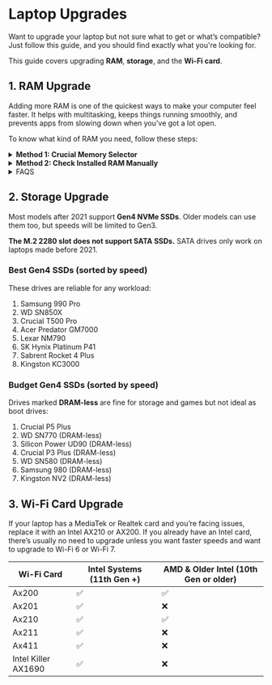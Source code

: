# Laptop Upgrades

Want to upgrade your laptop but not sure what to get or what’s compatible? Just follow this guide, and you should find exactly what you're looking for.

This guide covers upgrading **RAM**, **storage**, and the **Wi-Fi card**.

## 1. RAM Upgrade

Adding more RAM is one of the quickest ways to make your computer feel faster. It helps with multitasking, keeps things running smoothly, and prevents apps from slowing down when you’ve got a lot open.

To know what kind of RAM you need, follow these steps:

<details>

<summary><strong>Method 1: Crucial Memory Selector</strong></summary>

Go to [Crucial’s Upgrade Tool](https://www.crucial.com/upgrades), enter your system details, and it will recommend compatible RAM. It also lists the maximum supported memory for your system. Systems with soldered RAM won’t show ram upgrade recommendations since the memory can’t be replaced normally.

{% hint style="warning" %}
**Make sure the listed details match your system specs, or you might end up with the wrong generation of memory.**
{% endhint %}

</details>

<details>

<summary><strong>Method 2: Check Installed RAM Manually</strong></summary>

Open **Task Manager** → **Performance Tab** → **Memory**. Below the memory graph, you’ll see something like: `Speed: XXXX MT/s`. (In this guide, MT/s and MHz are used interchangeably.)

Compare the speed with the table below:

| Speed    | Generation | Supported RAM      |
| -------- | ---------- | ------------------ |
| 3200MT/s | DDR4       | DDR4 3200MHz CL22  |
| 4800MT/s | DDR5       | DDR5-4800 MHz CL40 |
| 5200MT/s | DDR5       | DDR5 5600MHz CL46  |
| 5600MT/s | DDR5       | DDR5-5600MHz CL46  |

</details>

<details>

<summary>FAQS</summary>

**1. Do I need the exact same RAM stick if I already have one installed?**

➜ No. As long as the **CL** and **frequency** match, you can mix brands.

**2. The RAM installed is 5600 MHz, but it’s running at 4800 MHz?**

➜Either you have mismatched RAM sticks, or your CPU doesn’t support the higher speed.

**3. What’s the maximum memory my laptop supports?**

➜It depends on the CPU. Check your CPU’s spec sheet for details. Staying within **64GB** is recommended for compatibility.

**4. Can I use RAM sticks with different capacities?**

➜Yes, but it’s not recommended. They’ll run in **flex mode**, which is slower than dual channel.

**5. Can I use DDR5 RAM in a DDR4 system or vice versa?** ➜No. RAM from different generations isn’t interchangeable and won’t fit in your laptop.

**6. Can I replace both existing RAM sticks with lower cl ones?** ➜Yes.

</details>

## 2. Storage Upgrade

Most models after 2021 support **Gen4 NVMe SSDs**. Older models can use them too, but speeds will be limited to Gen3.

**The M.2 2280 slot does not support SATA SSDs.** SATA drives only work on laptops made before 2021.

### Best Gen4 SSDs (sorted by speed)

These drives are reliable for any workload:

1. Samsung 990 Pro
2. WD SN850X
3. Crucial T500 Pro
4. Acer Predator GM7000
5. Lexar NM790
6. SK Hynix Platinum P41
7. Sabrent Rocket 4 Plus
8. Kingston KC3000

### Budget Gen4 SSDs (sorted by speed)

Drives marked **DRAM-less** are fine for storage and games but not ideal as boot drives:

1. Crucial P5 Plus
2. WD SN770 (DRAM-less)
3. Silicon Power UD90 (DRAM-less)
4. Crucial P3 Plus (DRAM-less)
5. WD SN580 (DRAM-less)
6. Samsung 980 (DRAM-less)
7. Kingston NV2 (DRAM-less)

## 3. Wi-Fi Card Upgrade

If your laptop has a MediaTek or Realtek card and you’re facing issues, replace it with an Intel AX210 or AX200. If you already have an Intel card, there’s usually no need to upgrade unless you want faster speeds and want to upgrade to Wi-Fi 6 or Wi-Fi 7.

| Wi-Fi Card          | Intel Systems (11th Gen +) | AMD & Older Intel (10th Gen or older) |
| ------------------- | -------------------------- | ------------------------------------- |
| Ax200               | ✅                          | ✅                                     |
| Ax201               | ✅                          | ❌                                     |
| Ax210               | ✅                          | ✅                                     |
| Ax211               | ✅                          | ❌                                     |
| Ax411               | ✅                          | ❌                                     |
| Intel Killer AX1690 | ✅                          | ❌                                     |
